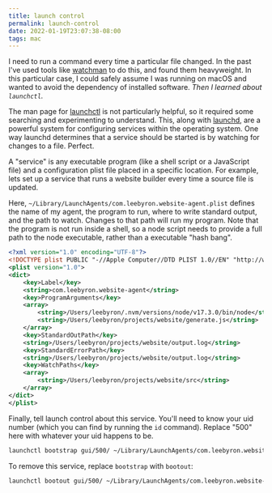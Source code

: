 ```yaml
---
title: launch control
permalink: launch-control
date: 2022-01-19T23:07:38-08:00
tags: mac
---
```


I need to run a command every time a particular file changed. In the past I've
used tools like [watchman] to do this, and found them heavyweight. In this
particular case, I could safely assume I was running on macOS and wanted to
avoid the dependency of installed software. _Then I learned about `launchctl`._

The man page for [launchctl] is not particularly helpful, so it required some
searching and experimenting to understand. This, along with [launchd], are a
powerful system for configuring services within the operating system. One way
launchd determines that a service should be started is by watching for changes
to a file. Perfect.

A "service" is any executable program (like a shell script or a JavaScript file)
and a configuration plist file placed in a specific location. For example, lets
set up a service that runs a website builder every time a source file is
updated.

Here, `~/Library/LaunchAgents/com.leebyron.website-agent.plist` defines the name
of my agent, the program to run, where to write standard output, and the path to
watch. Changes to that path will run my program. Note that the program is not
run inside a shell, so a node script needs to provide a full path to the node
executable, rather than a executable "hash bang".

```xml
<?xml version="1.0" encoding="UTF-8"?>
<!DOCTYPE plist PUBLIC "-//Apple Computer//DTD PLIST 1.0//EN" "http://www.apple.com/DTDs/PropertyList-1.0.dtd">
<plist version="1.0">
<dict>
    <key>Label</key>
    <string>com.leebyron.website-agent</string>
    <key>ProgramArguments</key>
    <array>
        <string>/Users/leebyron/.nvm/versions/node/v17.3.0/bin/node</string>
        <string>/Users/leebyron/projects/website/generate.js</string>
    </array>
    <key>StandardOutPath</key>
    <string>/Users/leebyron/projects/website/output.log</string>
    <key>StandardErrorPath</key>
    <string>/Users/leebyron/projects/website/output.log</string>
    <key>WatchPaths</key>
    <array>
        <string>/Users/leebyron/projects/website/src</string>
    </array>
</dict>
</plist>
```

Finally, tell launch control about this service. You'll need to know your uid
number (which you can find by running the `id` command). Replace "500" here with
whatever your uid happens to be.

```sh
launchctl bootstrap gui/500/ ~/Library/LaunchAgents/com.leebyron.website-agent.plist
```

To remove this service, replace `bootstrap` with `bootout`:

```sh
launchctl bootout gui/500/ ~/Library/LaunchAgents/com.leebyron.website-agent.plist
```

[watchman]: https://facebook.github.io/watchman/
[launchctl]: x-man-page://launchctl
[launchd]: x-man-page://launchd
